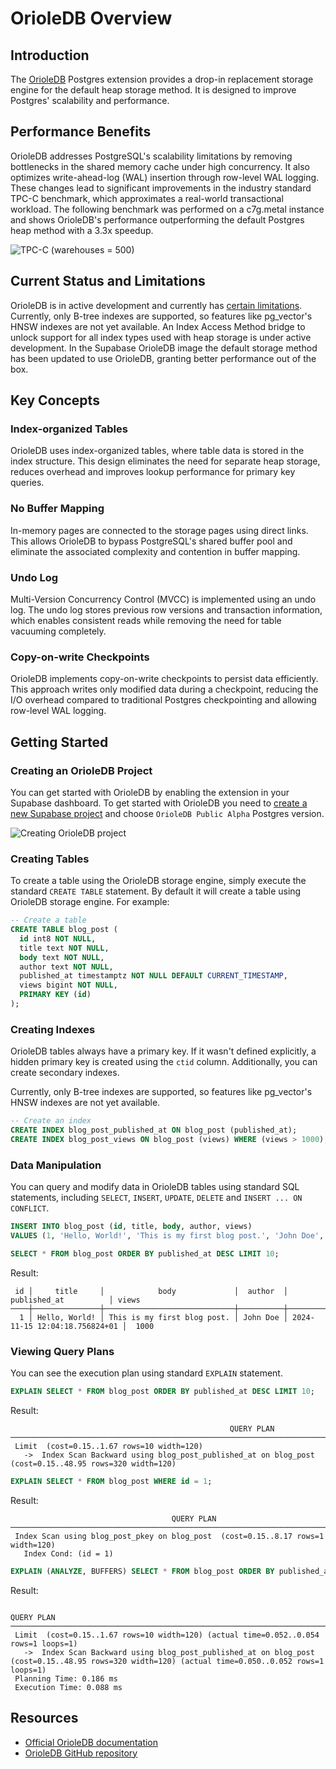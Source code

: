 # OrioleDB Overview

## Introduction

The [OrioleDB](https://www.orioledb.com/) Postgres extension provides a drop-in replacement storage engine for the default heap storage method. It is designed to improve Postgres' scalability and performance.

## Performance Benefits

OrioleDB addresses PostgreSQL's scalability limitations by removing bottlenecks in the shared memory cache under high concurrency. It also optimizes write-ahead-log (WAL) insertion through row-level WAL logging. These changes lead to significant improvements in the industry standard TPC-C benchmark, which approximates a real-world transactional workload. The following benchmark was performed on a c7g.metal instance and shows OrioleDB's performance outperforming the default Postgres heap method with a 3.3x speedup.

![TPC-C (warehouses = 500)](https://supabase.com/docs/img/database/orioledb-tpc-c-500-warehouse.png)

## Current Status and Limitations

OrioleDB is in active development and currently has [certain limitations](https://www.orioledb.com/docs/usage/getting-started#current-limitations). Currently, only B-tree indexes are supported, so features like pg_vector's HNSW indexes are not yet available. An Index Access Method bridge to unlock support for all index types used with heap storage is under active development. In the Supabase OrioleDB image the default storage method has been updated to use OrioleDB, granting better performance out of the box.

## Key Concepts

### Index-organized Tables

OrioleDB uses index-organized tables, where table data is stored in the index structure. This design eliminates the need for separate heap storage, reduces overhead and improves lookup performance for primary key queries.

### No Buffer Mapping

In-memory pages are connected to the storage pages using direct links. This allows OrioleDB to bypass PostgreSQL's shared buffer pool and eliminate the associated complexity and contention in buffer mapping.

### Undo Log

Multi-Version Concurrency Control (MVCC) is implemented using an undo log. The undo log stores previous row versions and transaction information, which enables consistent reads while removing the need for table vacuuming completely.

### Copy-on-write Checkpoints

OrioleDB implements copy-on-write checkpoints to persist data efficiently. This approach writes only modified data during a checkpoint, reducing the I/O overhead compared to traditional Postgres checkpointing and allowing row-level WAL logging.

## Getting Started

### Creating an OrioleDB Project

You can get started with OrioleDB by enabling the extension in your Supabase dashboard.
To get started with OrioleDB you need to [create a new Supabase project](https://supabase.com/dashboard/new/_) and choose `OrioleDB Public Alpha` Postgres version.

![Creating OrioleDB project](https://supabase.com/docs/img/database/orioledb-creating-project--light.png)

### Creating Tables

To create a table using the OrioleDB storage engine, simply execute the standard `CREATE TABLE` statement. By default it will create a table using OrioleDB storage engine. For example:

```sql
-- Create a table
CREATE TABLE blog_post (
  id int8 NOT NULL,
  title text NOT NULL,
  body text NOT NULL,
  author text NOT NULL,
  published_at timestamptz NOT NULL DEFAULT CURRENT_TIMESTAMP,
  views bigint NOT NULL,
  PRIMARY KEY (id)
);
```

### Creating Indexes

OrioleDB tables always have a primary key. If it wasn't defined explicitly, a hidden primary key is created using the `ctid` column.
Additionally, you can create secondary indexes.

Currently, only B-tree indexes are supported, so features like pg_vector's HNSW indexes are not yet available.

```sql
-- Create an index
CREATE INDEX blog_post_published_at ON blog_post (published_at);
CREATE INDEX blog_post_views ON blog_post (views) WHERE (views > 1000);
```

### Data Manipulation

You can query and modify data in OrioleDB tables using standard SQL statements, including `SELECT`, `INSERT`, `UPDATE`, `DELETE` and `INSERT ... ON CONFLICT`.

```sql
INSERT INTO blog_post (id, title, body, author, views)
VALUES (1, 'Hello, World!', 'This is my first blog post.', 'John Doe', 1000);

SELECT * FROM blog_post ORDER BY published_at DESC LIMIT 10;
```

Result:
```
 id │     title     │            body             │  author  │         published_at          │ views
────┼───────────────┼─────────────────────────────┼──────────┼───────────────────────────────┼───────
  1 │ Hello, World! │ This is my first blog post. │ John Doe │ 2024-11-15 12:04:18.756824+01 │  1000
```

### Viewing Query Plans

You can see the execution plan using standard `EXPLAIN` statement.

```sql
EXPLAIN SELECT * FROM blog_post ORDER BY published_at DESC LIMIT 10;
```

Result:
```
                                                 QUERY PLAN
──────────────────────────────────────────────────────────────────────────────────────────────────────────── 
 Limit  (cost=0.15..1.67 rows=10 width=120)
   ->  Index Scan Backward using blog_post_published_at on blog_post  (cost=0.15..48.95 rows=320 width=120)
```

```sql
EXPLAIN SELECT * FROM blog_post WHERE id = 1;
```

Result:
```
                                    QUERY PLAN
────────────────────────────────────────────────────────────────────────────────── 
 Index Scan using blog_post_pkey on blog_post  (cost=0.15..8.17 rows=1 width=120)
   Index Cond: (id = 1)
```

```sql
EXPLAIN (ANALYZE, BUFFERS) SELECT * FROM blog_post ORDER BY published_at DESC LIMIT 10;
```

Result:
```
                                                                      QUERY PLAN
────────────────────────────────────────────────────────────────────────────────────────────────────────────────────────────────────────────────────── 
 Limit  (cost=0.15..1.67 rows=10 width=120) (actual time=0.052..0.054 rows=1 loops=1)
   ->  Index Scan Backward using blog_post_published_at on blog_post  (cost=0.15..48.95 rows=320 width=120) (actual time=0.050..0.052 rows=1 loops=1)
 Planning Time: 0.186 ms
 Execution Time: 0.088 ms
```

## Resources

- [Official OrioleDB documentation](https://www.orioledb.com/docs)
- [OrioleDB GitHub repository](https://github.com/orioledb/orioledb)
